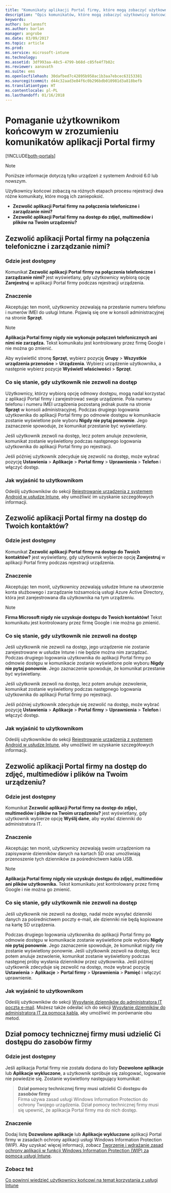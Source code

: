 ```yaml
---
title: "Komunikaty aplikacji Portal firmy, które mogą zobaczyć użytkownicy korzystający z systemu Android"
description: "Opis komunikatów, które mogą zobaczyć użytkownicy końcowi usługi Intune."
keywords: 
author: barlanmsft
ms.author: barlan
manager: angrobe
ms.date: 03/09/2017
ms.topic: article
ms.prod: 
ms.service: microsoft-intune
ms.technology: 
ms.assetid: 3df993aa-48c5-4799-b68d-c85fe4f7b02c
ms.reviewer: aanavath
ms.suite: ems
ms.openlocfilehash: 30dafbed7c42895b958ac1b3aa7ebcec63153381
ms.sourcegitcommit: d44c32aad3e84f6c0b296bdb010981d3a818befb
ms.translationtype: HT
ms.contentlocale: pl-PL
ms.lasthandoff: 01/16/2018
---
```

# <a name="help-end-users-understand-company-portal-app-messages"></a>Pomaganie użytkownikom końcowym w zrozumieniu komunikatów aplikacji Portal firmy

[!INCLUDE[both-portals](./includes/note-for-both-portals.md)]

> [!NOTE]
> Poniższe informacje dotyczą tylko urządzeń z systemem Android 6.0 lub nowszym.

Użytkownicy końcowi zobaczą na różnych etapach procesu rejestracji dwa różne komunikaty, które mogą ich zaniepokoić.

- __Zezwolić aplikacji Portal firmy na połączenia telefoniczne i zarządzanie nimi?__
- __Zezwolić aplikacji Portal firmy na dostęp do zdjęć, multimediów i plików na Twoim urządzeniu?__

## <a name="allow-company-portal-to-make-and-manage-phone-calls"></a>Zezwolić aplikacji Portal firmy na połączenia telefoniczne i zarządzanie nimi?

### <a name="where-it-appears"></a>Gdzie jest dostępny
Komunikat **Zezwolić aplikacji Portal firmy na połączenia telefoniczne i zarządzanie nimi?** jest wyświetlany, gdy użytkownicy wybiorą opcję **Zarejestruj** w aplikacji Portal firmy podczas rejestracji urządzenia.

### <a name="what-it-means"></a>Znaczenie
Akceptując ten monit, użytkownicy zezwalają na przesłanie numeru telefonu i numerów IMEI do usługi Intune. Pojawią się one w konsoli administracyjnej na stronie __Sprzęt__.

> [!NOTE]
> **Aplikacja Portal firmy nigdy nie wykonuje połączeń telefonicznych ani nimi nie zarządza.** Tekst komunikatu jest kontrolowany przez firmę Google i nie można go zmienić.

Aby wyświetlić stronę **Sprzęt**, wybierz pozycję **Grupy** > **Wszystkie urządzenia przenośne** > **Urządzenia**. Wybierz urządzenie użytkownika, a następnie wybierz pozycje **Wyświetl właściwości** > **Sprzęt**.

### <a name="what-happens-if-users-deny-access"></a>Co się stanie, gdy użytkownik nie zezwoli na dostęp
Użytkownicy, którzy wybiorą opcję odmowy dostępu, mogą nadal korzystać z aplikacji Portal firmy i zarejestrować swoje urządzenie. Pola numeru telefonu i numeru IMEI urządzenia pozostaną jednak puste na stronie __Sprzęt__ w konsoli administracyjnej. Podczas drugiego logowania użytkownika do aplikacji Portal firmy po odmowie dostępu w komunikacie zostanie wyświetlone pole wyboru **Nigdy nie pytaj ponownie**. Jego zaznaczenie spowoduje, że komunikat przestanie być wyświetlany.

Jeśli użytkownik zezwoli na dostęp, lecz potem anuluje zezwolenie, komunikat zostanie wyświetlony podczas następnego logowania użytkownika do aplikacji Portal firmy po rejestracji.

Jeśli później użytkownik zdecyduje się zezwolić na dostęp, może wybrać pozycję **Ustawienia** > **Aplikacje** > **Portal firmy** > **Uprawnienia** > **Telefon** i włączyć dostęp.

### <a name="how-to-explain-this-to-your-users"></a>Jak wyjaśnić to użytkownikom
Odeślij użytkowników do sekcji [Rejestrowanie urządzenia z systemem Android w usłudze Intune](/intune-user-help/enroll-your-device-in-intune-android), aby umożliwić im uzyskanie szczegółowych informacji.

## <a name="allow-company-portal-to-access-your-contacts"></a>Zezwolić aplikacji Portal firmy na dostęp do Twoich kontaktów?

### <a name="where-it-appears"></a>Gdzie jest dostępny
Komunikat **Zezwolić aplikacji Portal firmy na dostęp do Twoich kontaktów?** jest wyświetlany, gdy użytkownik wybierze opcję **Zarejestruj** w aplikacji Portal firmy podczas rejestracji urządzenia.

### <a name="what-it-means"></a>Znaczenie
Akceptując ten monit, użytkownicy zezwalają usłudze Intune na utworzenie konta służbowego i zarządzanie tożsamością usługi Azure Active Directory, która jest zarejestrowana dla użytkownika na tym urządzeniu.

> [!NOTE]
> **Firma Microsoft nigdy nie uzyskuje dostępu do Twoich kontaktów!** Tekst komunikatu jest kontrolowany przez firmę Google i nie można go zmienić.

### <a name="what-happens-if-users-deny-access"></a>Co się stanie, gdy użytkownik nie zezwoli na dostęp
Jeśli użytkownik nie zezwoli na dostęp, jego urządzenie nie zostanie zarejestrowane w usłudze Intune i nie będzie można nim zarządzać. Podczas drugiego logowania użytkownika do aplikacji Portal firmy po odmowie dostępu w komunikacie zostanie wyświetlone pole wyboru **Nigdy nie pytaj ponownie**. Jego zaznaczenie spowoduje, że komunikat przestanie być wyświetlany.

Jeśli użytkownik zezwoli na dostęp, lecz potem anuluje zezwolenie, komunikat zostanie wyświetlony podczas następnego logowania użytkownika do aplikacji Portal firmy po rejestracji.

Jeśli później użytkownik zdecyduje się zezwolić na dostęp, może wybrać pozycję **Ustawienia** > **Aplikacje** > **Portal firmy** > **Uprawnienia** > **Telefon** i włączyć dostęp.

### <a name="how-to-explain-this-to-your-users"></a>Jak wyjaśnić to użytkownikom
Odeślij użytkowników do sekcji [Rejestrowanie urządzenia z systemem Android w usłudze Intune](/intune-user-help/enroll-your-device-in-intune-android), aby umożliwić im uzyskanie szczegółowych informacji.

## <a name="allow-company-portal-to-access-photos-media-and-files-on-your-device"></a>Zezwolić aplikacji Portal firmy na dostęp do zdjęć, multimediów i plików na Twoim urządzeniu?

### <a name="where-it-appears"></a>Gdzie jest dostępny
Komunikat **Zezwolić aplikacji Portal firmy na dostęp do zdjęć, multimediów i plików na Twoim urządzeniu?** jest wyświetlany, gdy użytkownik wybierze opcję **Wyślij dane**, aby wysłać dzienniki do administratora IT.

### <a name="what-it-means"></a>Znaczenie
Akceptując ten monit, użytkownicy zezwalają swoim urządzeniom na zapisywanie dzienników danych na kartach SD oraz umożliwiają przenoszenie tych dzienników za pośrednictwem kabla USB.   

> [!NOTE]
> **Aplikacja Portal firmy nigdy nie uzyskuje dostępu do zdjęć, multimediów ani plików użytkownika.** Tekst komunikatu jest kontrolowany przez firmę Google i nie można go zmienić.

### <a name="what-happens-if-users-deny-access"></a>Co się stanie, gdy użytkownik nie zezwoli na dostęp
Jeśli użytkownik nie zezwoli na dostęp, nadal może wysyłać dzienniki danych za pośrednictwem poczty e-mail, ale dzienniki nie będą kopiowane na kartę SD urządzenia.

Podczas drugiego logowania użytkownika do aplikacji Portal firmy po odmowie dostępu w komunikacie zostanie wyświetlone pole wyboru **Nigdy nie pytaj ponownie**. Jego zaznaczenie spowoduje, że komunikat nigdy nie zostanie wyświetlony ponownie. Jeśli użytkownik zezwoli na dostęp, lecz potem anuluje zezwolenie, komunikat zostanie wyświetlony podczas następnej próby wysłania dzienników przez użytkownika. Jeśli później użytkownik zdecyduje się zezwolić na dostęp, może wybrać pozycję **Ustawienia** > **Aplikacje** > **Portal firmy** > **Uprawnienia** > **Pamięć** i włączyć uprawnienie.


### <a name="how-to-explain-this-to-your-users"></a>Jak wyjaśnić to użytkownikom
Odeślij użytkowników do sekcji [Wysyłanie dzienników do administratora IT pocztą e-mail](/intune-user-help/send-logs-to-your-it-admin-by-email-android). Możesz także odesłać ich do sekcji [Wysyłanie dzienników do administratora IT za pomocą kabla](/intune-user-help/send-logs-to-your-it-admin-by-cable-android), aby umożliwić im porównanie obu metod.

## <a name="your-company-support-needs-to-give-you-access-to-company-resources"></a>Dział pomocy technicznej firmy musi udzielić Ci dostępu do zasobów firmy

### <a name="where-it-appears"></a>Gdzie jest dostępny
Jeśli aplikacja Portal firmy nie została dodana do listy **Dozwolone aplikacje** lub **Aplikacje wykluczone**, a użytkownik spróbuje się zalogować, logowanie nie powiedzie się. Zostanie wyświetlony następujący komunikat:

> **Dział pomocy technicznej firmy musi udzielić Ci dostępu do zasobów firmy**  
> Firma używa zasad usługi Windows Information Protection do ochrony Twojego urządzenia. Dział pomocy technicznej firmy musi się upewnić, że aplikacja Portal firmy ma do nich dostęp.

### <a name="what-it-means"></a>Znaczenie

Dodaj listę **Dozwolone aplikacje** lub **Aplikacje wykluczone** aplikacji Portal firmy w zasadach ochrony aplikacji usługi Windows Information Protection (WIP). Aby uzyskać więcej informacji, zobacz [Tworzenie i wdrażanie zasad ochrony aplikacji w funkcji Windows Information Protection (WIP) za pomocą usługi Intune](/intune-classic/deploy-use/create-windows-information-protection-policy-with-intune).

### <a name="see-also"></a>Zobacz też
[Co powinni wiedzieć użytkownicy końcowi na temat korzystania z usługi Intune](end-user-educate.md)
